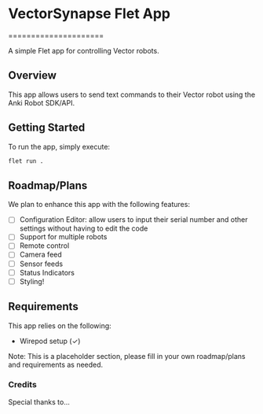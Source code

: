 # VectorSynapse Flet App

=====================

A simple Flet app for controlling Vector robots.

## Overview

This app allows users to send text commands to their Vector robot using the Anki Robot SDK/API.

## Getting Started

To run the app, simply execute:

```sh
flet run .
```

## Roadmap/Plans

We plan to enhance this app with the following features:

* [ ] Configuration Editor: allow users to input their serial number and other settings without having to edit the code
* [ ] Support for multiple robots
* [ ] Remote control 
* [ ] Camera feed
* [ ] Sensor feeds
* [ ] Status Indicators
* [ ] Styling!

## Requirements

This app relies on the following:

* Wirepod setup (✓)

Note: This is a placeholder section, please fill in your own roadmap/plans and requirements as needed.

### Credits

Special thanks to...
